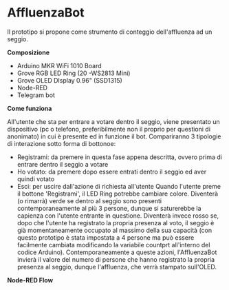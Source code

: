 # AffluenzaBot
Il prototipo si propone come strumento di conteggio dell'affluenza ad un seggio.

**Composizione**
 - Arduino MKR WiFi 1010 Board
 - Grove RGB LED Ring (20 -WS2813 Mini)
 - Grove OLED DIsplay 0.96" (SSD1315)
 - Node-RED
 - Telegram bot


**Come funziona**

All'utente che sta per entrare a votare dentro il seggio, viene presentato un dispositivo (pc o telefono, preferibilmente non il proprio per questioni di anonimato) in cui è presente ed in funzione il bot. Compariranno 3 tipologie di interazione sotto forma di bottonoe:
- Registrami: da premere in questa fase appena descritta, ovvero prima di entrare dentro il seggio a votare
- Ho votato: da premere dopo essere entrati dentro il seggio ed aver quindi votato
- Esci: per uscire dall'azione di richiesta all'utente
Quando l'utente preme il bottone 'Registrami', il LED Ring potrebbe cambiare colore. Diventerà (o rimarrà) verde se dentro al seggio sono presenti contemporaneamente al più 3 persone, dunque si saturerebbe la capienza con l'utente entrante in questione. Diventerà invece rosso se, dopo che l'utente ha registrato la propria presenza al voto, il seggio è già momentaneamente occupato al massimo della sua capacità (con questo prototipo è stata impostata a 4 persone ma può essere facilmente cambiata modificando la variabile countprt all'interno del codice Arduino).
Contemporaneamente a queste azioni, l'AffluenzaBot invierà il valore del numero di persone che hanno registrato la propria presenza al seggio, dunque l'affluenza, che verrà stampato sull'OLED.

**Node-RED Flow**
